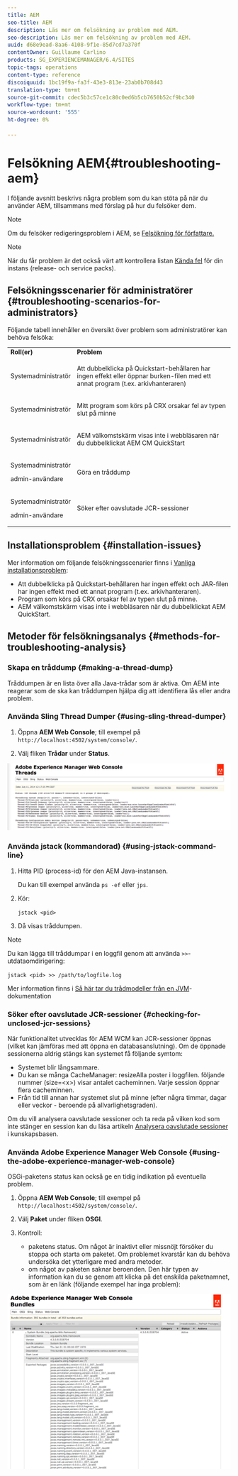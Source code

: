 ```yaml
---
title: AEM
seo-title: AEM
description: Läs mer om felsökning av problem med AEM.
seo-description: Läs mer om felsökning av problem med AEM.
uuid: d68e9ead-8aa6-4108-9f1e-85d7cd7a370f
contentOwner: Guillaume Carlino
products: SG_EXPERIENCEMANAGER/6.4/SITES
topic-tags: operations
content-type: reference
discoiquuid: 1bc19f9a-fa3f-43e3-813e-23ab0b708d43
translation-type: tm+mt
source-git-commit: cdec5b3c57ce1c80c0ed6b5cb7650b52cf9bc340
workflow-type: tm+mt
source-wordcount: '555'
ht-degree: 0%

---
```



# Felsökning AEM{#troubleshooting-aem}

I följande avsnitt beskrivs några problem som du kan stöta på när du använder AEM, tillsammans med förslag på hur du felsöker dem.

>[!NOTE]
>
>Om du felsöker redigeringsproblem i AEM, se [Felsökning för författare.](/help/sites-authoring/troubleshooting.md)

>[!NOTE]
>
>När du får problem är det också värt att kontrollera listan [Kända fel](/help/release-notes/known-issues.md) för din instans (release- och service packs).

## Felsökningsscenarier för administratörer {#troubleshooting-scenarios-for-administrators}

Följande tabell innehåller en översikt över problem som administratörer kan behöva felsöka:

<table> 
 <tbody> 
  <tr> 
   <td><strong>Roll(er)</strong></td> 
   <td><strong>Problem </strong></td> 
  </tr> 
  <tr> 
   <td>Systemadministratör</td> 
   <td><p>Att dubbelklicka på Quickstart-behållaren har ingen effekt eller öppnar burken-filen med ett annat program (t.ex. arkivhanteraren)</p> </td> 
  </tr> 
  <tr> 
   <td><p>Systemadministratör</p> </td> 
   <td><p>Mitt program som körs på CRX orsakar fel av typen slut på minne</p> </td> 
  </tr> 
  <tr> 
   <td><p>Systemadministratör</p> </td> 
   <td><p>AEM välkomstskärm visas inte i webbläsaren när du dubbelklickat AEM CM QuickStart</p> </td> 
  </tr> 
  <tr> 
   <td><p>Systemadministratör</p> <p>admin-användare</p> </td> 
   <td><p>Göra en tråddump</p> </td> 
  </tr> 
  <tr> 
   <td><p>Systemadministratör</p> <p>admin-användare</p> </td> 
   <td><p>Söker efter oavslutade JCR-sessioner</p> </td> 
  </tr> 
 </tbody> 
</table>

## Installationsproblem {#installation-issues}

Mer information om följande felsökningsscenarier finns i [Vanliga installationsproblem](/help/sites-deploying/troubleshooting.md#common-installation-issues):

* Att dubbelklicka på Quickstart-behållaren har ingen effekt och JAR-filen har ingen effekt med ett annat program (t.ex. arkivhanteraren).
* Program som körs på CRX orsakar fel av typen slut på minne.
* AEM välkomstskärm visas inte i webbläsaren när du dubbelklickat AEM QuickStart.

## Metoder för felsökningsanalys {#methods-for-troubleshooting-analysis}

### Skapa en tråddump {#making-a-thread-dump}

Tråddumpen är en lista över alla Java-trådar som är aktiva. Om AEM inte reagerar som de ska kan tråddumpen hjälpa dig att identifiera lås eller andra problem.

### Använda Sling Thread Dumper {#using-sling-thread-dumper}

1. Öppna **AEM Web Console**; till exempel på `http://localhost:4502/system/console/`.

1. Välj fliken **Trådar** under **Status**.

![screen_shot_2012-02-13at43925pm](assets/screen_shot_2012-02-13at43925pm.png)

### Använda jstack (kommandorad) {#using-jstack-command-line}

1. Hitta PID (process-id) för den AEM Java-instansen.

   Du kan till exempel använda `ps -ef` eller `jps`.

1. Kör:

   `jstack <pid>`

1. Då visas tråddumpen.

>[!NOTE]
>
>Du kan lägga till tråddumpar i en loggfil genom att använda `>>`-utdataomdirigering:
>
>`jstack <pid> >> /path/to/logfile.log`

Mer information finns i [Så här tar du trådmodeller från en JVM](https://helpx.adobe.com/cq/kb/TakeThreadDump.html)-dokumentation

### Söker efter oavslutade JCR-sessioner {#checking-for-unclosed-jcr-sessions}

När funktionalitet utvecklas för AEM WCM kan JCR-sessioner öppnas (vilket kan jämföras med att öppna en databasanslutning). Om de öppnade sessionerna aldrig stängs kan systemet få följande symtom:

* Systemet blir långsammare.
* Du kan se många CacheManager: resizeAlla poster i loggfilen. följande nummer (size=&lt;x>) visar antalet cacheminnen. Varje session öppnar flera cacheminnen.
* Från tid till annan har systemet slut på minne (efter några timmar, dagar eller veckor - beroende på allvarlighetsgraden).

Om du vill analysera oavslutade sessioner och ta reda på vilken kod som inte stänger en session kan du läsa artikeln [Analysera oavslutade sessioner](https://helpx.adobe.com/crx/kb/AnalyzeUnclosedSessions.html) i kunskapsbasen.

### Använda Adobe Experience Manager Web Console {#using-the-adobe-experience-manager-web-console}

OSGi-paketens status kan också ge en tidig indikation på eventuella problem.

1. Öppna **AEM Web Console**; till exempel på `http://localhost:4502/system/console/`.

1. Välj **Paket** under fliken **OSGI**.

1. Kontroll:

   * paketens status. Om något är inaktivt eller missnöjt försöker du stoppa och starta om paketet. Om problemet kvarstår kan du behöva undersöka det ytterligare med andra metoder.
   * om något av paketen saknar beroenden. Den här typen av information kan du se genom att klicka på det enskilda paketnamnet, som är en länk (följande exempel har inga problem):

![screen_shot_2012-02-13at44706pm](assets/screen_shot_2012-02-13at44706pm.png)

